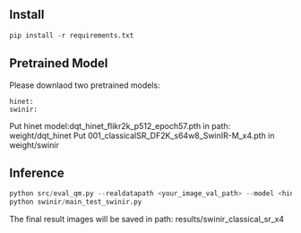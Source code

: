 ## Install
``` python
pip install -r requirements.txt
```

## Pretrained Model
Please downlaod two pretrained models:
```
hinet: 
swinir: 
```
Put hinet model:dqt_hinet_flikr2k_p512_epoch57.pth in path: weight/dqt_hinet
Put 001_classicalSR_DF2K_s64w8_SwinIR-M_x4.pth in weight/swinir

## Inference
``` python
python src/eval_qm.py --realdatapath <your_image_val_path> --model <hinet_pretrained_model_path>
python swinir/main_test_swinir.py 
``` 
The final result images will be saved in path: results/swinir_classical_sr_x4